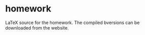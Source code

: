 # homework
LaTeX source for the homework. The compiled bversions can be downloaded from the website.
